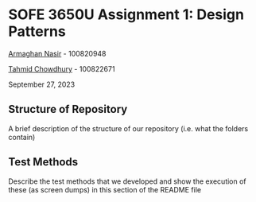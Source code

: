 # SOFE 3650U Assignment 1: Design Patterns
[Armaghan Nasir](https://github.com/Armaghan180) - 100820948

[Tahmid Chowdhury](https://github.com/tahmid-chowdhury) - 100822671

September 27, 2023

## Structure of Repository
A brief description of the structure of our repository (i.e. what the folders contain)

## Test Methods
Describe the test methods that we developed and show the execution of these (as screen dumps) in this section of the README file
